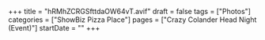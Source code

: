 +++
title = "hRMhZCRGSfttdaOW64vT.avif"
draft = false
tags = ["Photos"]
categories = ["ShowBiz Pizza Place"]
pages = ["Crazy Colander Head Night (Event)"]
startDate = ""
+++
